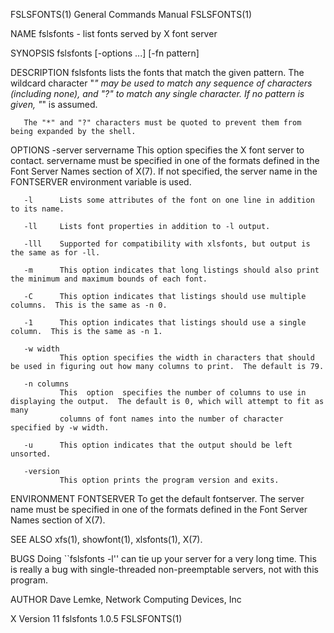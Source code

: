 FSLSFONTS(1)                                                  General Commands Manual                                                 FSLSFONTS(1)

NAME
       fslsfonts - list fonts served by X font server

SYNOPSIS
       fslsfonts [-options ...] [-fn pattern]

DESCRIPTION
       fslsfonts  lists  the  fonts  that  match  the  given  pattern.  The wildcard character "*" may be used to match any sequence of characters
       (including none), and "?" to match any single character.  If no pattern is given, "*" is assumed.

       The "*" and "?" characters must be quoted to prevent them from being expanded by the shell.

OPTIONS
       -server servername
               This option specifies the X font server to contact.  servername must be specified in one of the formats defined in the Font  Server
               Names section of X(7).   If not specified, the server name in the FONTSERVER environment variable is used.

       -l      Lists some attributes of the font on one line in addition to its name.

       -ll     Lists font properties in addition to -l output.

       -lll    Supported for compatibility with xlsfonts, but output is the same as for -ll.

       -m      This option indicates that long listings should also print the minimum and maximum bounds of each font.

       -C      This option indicates that listings should use multiple columns.  This is the same as -n 0.

       -1      This option indicates that listings should use a single column.  This is the same as -n 1.

       -w width
               This option specifies the width in characters that should be used in figuring out how many columns to print.  The default is 79.

       -n columns
               This  option  specifies the number of columns to use in displaying the output.  The default is 0, which will attempt to fit as many
               columns of font names into the number of character specified by -w width.

       -u      This option indicates that the output should be left unsorted.

       -version
               This option prints the program version and exits.

ENVIRONMENT
       FONTSERVER
               To get the default fontserver.  The server name must be specified in one of the formats defined in the Font Server Names section of
               X(7).

SEE ALSO
       xfs(1), showfont(1), xlsfonts(1), X(7).

BUGS
       Doing ``fslsfonts -l'' can tie up your server for a very long time.  This is really a bug with single-threaded non-preemptable servers, not
       with this program.

AUTHOR
       Dave Lemke, Network Computing Devices, Inc

X Version 11                                                      fslsfonts 1.0.5                                                     FSLSFONTS(1)
